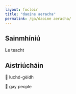 ```yaml
---
layout: focloir
title: "daoine aeracha"
permalink: /ga/daoine aeracha/
---
```


## Sainmhíniú

Le teacht

## Aistriúcháin

&#x1f3f4;&#xe0067;&#xe0062;&#xe0073;&#xe0063;&#xe0074;&#xe007f; luchd-gèidh

&#x1f3f4;&#xe0067;&#xe0062;&#xe0065;&#xe006e;&#xe0067;&#xe007f; gay people
